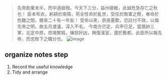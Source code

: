 > 先帝創業未半，而中道崩殂。今天下三分，益州疲敝，此誠危急存亡之秋也！
> 臣本布衣，躬耕於南陽，苟全性命於亂世，受任於敗軍之際，奉命於危難之間，爾來二十有一年矣！
> 受命以來，夙夜憂歎，恐託付不效，以傷先帝之明，故五月渡瀘，深入不毛。
> 今南方已定，兵甲已足，當獎帥三軍，北定中原，庶竭駑鈍，攘除奸凶，興復漢室，還於舊都。此臣所以報先帝，而忠陛下之職分也。
![image](https://user-images.githubusercontent.com/100518681/228632466-c7d4beac-497d-41b3-bd75-4bb928a280ea.png)
## organize notes step
1. Record the useful knowledge
2. Tidy and arrange
